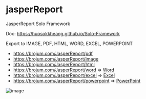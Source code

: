# jasperReport
JasperReport Solo Framework

Doc: https://huosokkheang.github.io/Solo-Framework

Export to IMAGE, PDF, HTML, WORD, EXCEL, POWERPOINT

- https://brojum.com/JasperReport/pdf
- https://brojum.com/JasperReport/image
- https://brojum.com/JasperReport/html
- https://brojum.com/JasperReport/word => <a target="_blank" rel="word" href="https://view.officeapps.live.com/op/view.aspx?src=https://brojum.com/JasperReport/word">Word</a>
- https://brojum.com/JasperReport/excel => <a target="_blank" rel="excel" href="https://view.officeapps.live.com/op/view.aspx?src=https://brojum.com/JasperReport/excel">Excel</a>
- https://brojum.com/JasperReport/powerpoint => <a target="_blank" rel="powerpoint" href="https://view.officeapps.live.com/op/view.aspx?src=https://brojum.com/JasperReport/powerpoint">PowerPoint</a>

![image](https://user-images.githubusercontent.com/35053923/220713972-0f170699-0f37-4625-af6e-ebd30ee9bbf3.png)
